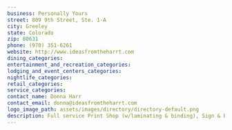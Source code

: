 ```yaml
---
business: Personally Yours
street: 809 9th Street, Ste. 1-A
city: Greeley
state: Colorado
zip: 80631
phone: (970) 351-6261
website: http://www.ideasfromtheharrt.com
dining_categories: 
entertainment_and_recreation_categories: 
lodging_and_event_centers_categories: 
nightlife_categories: 
retail_categories: 
service_categories: 
contact_name: Donna Harr
contact_email: donna@ideasfromtheharrt.com
logo_image_path: assets/images/directory/directory-default.png
description: Full service Print Shop (w/laminating & binding), Sign & Banner Shop, Custom Decorated Apparel for all ages plus pets! (1+ qty), Promotional Products, Photo/Custom Graphic Gift Items, 2-1/4" Button Manufacturer (1-10,000+), InHouse Graphic Designer. Greek Life, Student Life, YOUR Life!, Our delight in life is to take your ideas and turn them into creative representations in a wide variety of products! Stop by today to let us help you bring your ideas to life. We're also your #1 Brownie Points Headquarters.Â No matter what the occasion (even if you forgot it!), we'll have an idea for you to earn those Brownie Points!
---
```

